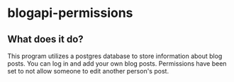 # blogapi-permissions

## What does it do?

This program utilizes a postgres database to store information about blog posts. You can log in and add your own blog posts. Permissions have been set to not allow someone to edit another person's post.
